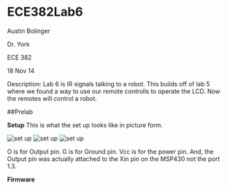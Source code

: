 ECE382Lab6
==========
Austin Bolinger

Dr. York

ECE 382

18 Nov 14


Description: Lab 6 is IR signals talking to a robot. This builds off of lab 5 where we found a way to use our remote controlls to operate the LCD. Now the remotes will control a robot.


##Prelab

**Setup**
This is what the set up looks like in picture form.

![set up]( https://github.com/Austinbolinger/ECE382Lab6/blob/master/Setup1.JPG?raw=true "Set Up" )
![set up]( https://github.com/Austinbolinger/ECE382Lab6/blob/master/Setup1.JPG?raw=true "Set Up" )
![set up]( https://github.com/Austinbolinger/ECE382Lab6/blob/master/Setup1.JPG?raw=true "Set Up" )

O is for Output pin. G is for Ground pin. Vcc is for the power pin. And, the Output pin was actually attached to the Xin pin on the MSP430 not the port 1.3.

**Firmware**
